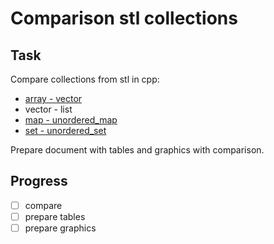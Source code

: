 # Comparison stl collections

## Task

Compare collections from stl in cpp:
- [array - vector](tests/Array-Vector.cpp)
- vector - list
- [map - unordered_map](tests/map-unordered_map.cpp)
- [set - unordered_set](tests/set_and_unordered_set.cpp)

Prepare document with tables and graphics with comparison.

## Progress

- [ ] compare
- [ ] prepare tables
- [ ] prepare graphics
